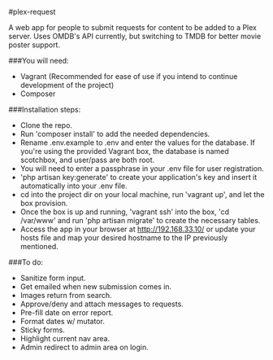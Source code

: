 #plex-request

A web app for people to submit requests for content to be added to a Plex server. Uses OMDB's API currently, but switching to TMDB for better movie poster support. 

###You will need:

- Vagrant (Recommended for ease of use if you intend to continue development of the project)
- Composer

###Installation steps:

- Clone the repo.
- Run 'composer install' to add the needed dependencies.
- Rename .env.example to .env and enter the values for the database. If you're using the provided Vagrant box, the database is named scotchbox, and user/pass are both root. 
- You will need to enter a passphrase in your .env file for user registration.
- 'php artisan key:generate' to create your application's key and insert it automatically into your .env file. 
- cd into the project dir on your local machine, run 'vagrant up', and let the box provision. 
- Once the box is up and running, 'vagrant ssh' into the box, 'cd /var/www' and run 'php artisan migrate' to create the necessary tables.
- Access the app in your browser at http://192.168.33.10/ or update your hosts file and map your desired hostname to the IP previously mentioned. 

###To do:

- Sanitize form input.
- Get emailed when new submission comes in.
- Images return from search.
- Approve/deny and attach messages to requests.
- Pre-fill date on error report.
- Format dates w/ mutator.
- Sticky forms.
- Highlight current nav area.
- Admin redirect to admin area on login.